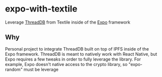 # expo-with-textile
Leverage [ThreadDB](https://docs.textile.io/threads/) from Textile inside of the [Expo](https://docs.expo.dev/) framework

## Why

Personal project to integrate ThreadDB built on top of IPFS inside of the Expo framework. ThreadDB is meant to natively work with React Native, but Expo requires a few tweaks in order to fully leverage the library. For example, Expo doesn't native access to the crypto library, so "expo-random" must be leverage
